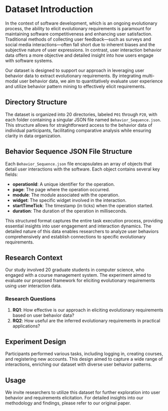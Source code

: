 # Dataset Introduction

In the context of software development, which is an ongoing evolutionary process, the ability to elicit evolutionary requirements is paramount for maintaining software competitiveness and enhancing user satisfaction. Traditional methods of collecting user feedback—such as surveys and social media interactions—often fall short due to inherent biases and the subjective nature of user expressions. In contrast, user interaction behavior data offers a more objective and detailed insight into how users engage with software systems.

Our dataset is designed to support our approach in leveraging user behavior data to extract evolutionary requirements. By integrating multi-modal user behavior data, we aim to quantitatively evaluate user experience and utilize behavior pattern mining to effectively elicit requirements.

## Directory Structure

The dataset is organized into 20 directories, labeled `P01` through `P20`, with each folder containing a singular JSON file named `Behavior_Sequence.json`. This structure allows for straightforward access to the behavior data of individual participants, facilitating comparative analysis while ensuring clarity in data organization.

## Behavior Sequence JSON File Structure

Each `Behavior_Sequence.json` file encapsulates an array of objects that detail user interactions with the software. Each object contains several key fields:

- **operationId**: A unique identifier for the operation.
- **page**: The page where the operation occurred.
- **module**: The module associated with the operation.
- **widget**: The specific widget involved in the interaction.
- **startTimeTick**: The timestamp (in ticks) when the operation started.
- **duration**: The duration of the operation in milliseconds.

This structured format captures the entire task execution process, providing essential insights into user engagement and interaction dynamics. The detailed nature of this data enables researchers to analyze user behaviors comprehensively and establish connections to specific evolutionary requirements.

## Research Context

Our study involved 20 graduate students in computer science, who engaged with a course management system. The experiment aimed to evaluate our proposed framework for eliciting evolutionary requirements using user interaction data.

### Research Questions

1. **RQ1**: How effective is our approach in eliciting evolutionary requirements based on user behavior data?
2. **RQ2**: How useful are the inferred evolutionary requirements in practical applications?

## Experiment Design

Participants performed various tasks, including logging in, creating courses, and registering new accounts. This design aimed to capture a wide range of interactions, enriching our dataset with diverse user behavior patterns.

## Usage

We invite researchers to utilize this dataset for further exploration into user behavior and requirements elicitation. For detailed insights into our methodology and findings, please refer to our original paper.

